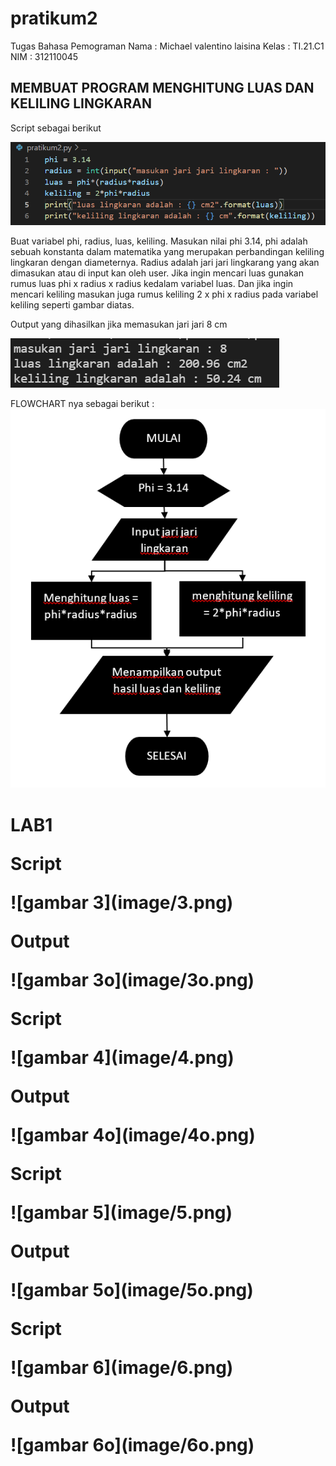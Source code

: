 # pratikum2
Tugas Bahasa Pemograman
Nama : Michael valentino laisina
Kelas : TI.21.C1
NIM : 312110045

## MEMBUAT PROGRAM MENGHITUNG LUAS DAN KELILING LINGKARAN
Script sebagai berikut <p>
![gambar 1](image/1.png) <p>
Buat variabel phi, radius, luas, keliling. Masukan nilai phi 3.14, phi adalah sebuah konstanta dalam matematika yang merupakan perbandingan keliling lingkaran dengan diameternya. Radius adalah jari jari lingkarang yang akan dimasukan atau di input kan oleh user. Jika ingin mencari luas gunakan rumus luas phi x radius x radius kedalam variabel luas. Dan jika ingin mencari keliling masukan juga rumus keliling 2 x phi x radius pada variabel keliling seperti gambar diatas. <p>
Output yang dihasilkan jika memasukan jari jari 8 cm <p>
![gambar 2](image/2.png) <p>
FLOWCHART nya sebagai berikut : ![gambar flowchart](image/flowchart.png)
<p>

<H1>LAB1<p>
Script<p>
![gambar 3](image/3.png)<p>
Output<p>
![gambar 3o](image/3o.png)<p>
<p>
Script<p>
![gambar 4](image/4.png)<p>
Output<p>
![gambar 4o](image/4o.png)<p>
<p>
Script<p>
![gambar 5](image/5.png)<p>
Output<p>
![gambar 5o](image/5o.png)<p>
<p>
Script<p>
![gambar 6](image/6.png)<p>
Output<p>
![gambar 6o](image/6o.png)<p>






